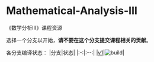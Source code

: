 # Mathematical-Analysis-III
《数学分析III》课程资源

选择一个分支以开始，**请不要在这个分支提交课程相关的贡献**。

各分支编译状态：
|分支|状态|
|:-:|:--:|
|[v1](https://github.com/SDCS-MOOC/Mathematical-Analysis-III/tree/v1)|![build](https://github.com/SDCS-MOOC/Mathematical-Analysis-III/workflows/build/badge.svg?branch=v1&event=push)|
